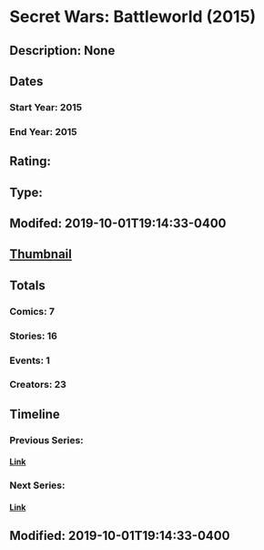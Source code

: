 # Secret Wars: Battleworld (2015)
## Description: None
## Dates
### Start Year: 2015
### End Year: 2015
## Rating: 
## Type: 
## Modifed: 2019-10-01T19:14:33-0400
## [Thumbnail](http://i.annihil.us/u/prod/marvel/i/mg/8/30/553a63bbab040.jpg)
## Totals
### Comics: 7
### Stories: 16
### Events: 1
### Creators: 23
## Timeline
### Previous Series: 
#### [Link]()
### Next Series: 
#### [Link]()
## Modified: 2019-10-01T19:14:33-0400